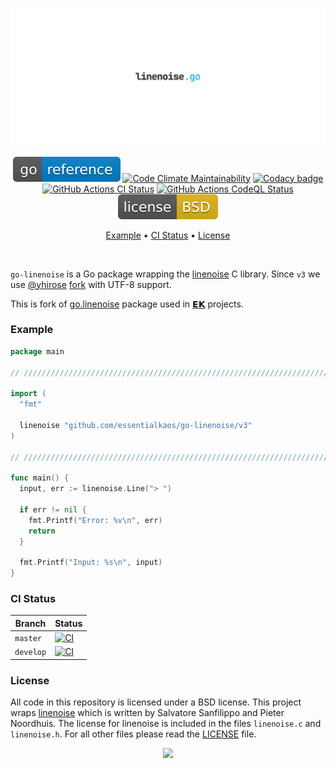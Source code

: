 <p align="center"><a href="#readme"><img src=".github/images/card.svg"/></a></p>

<p align="center">
  <a href="https://kaos.sh/g/go-linenoise.v3"><img src=".github/images/godoc.svg"/></a>
  <a href="https://kaos.sh/l/go-linenoise"><img src="https://kaos.sh/l/ba64cc0e3b72dd3741d5.svg" alt="Code Climate Maintainability" /></a>
  <a href="https://kaos.sh/y/go-linenoise"><img src="https://kaos.sh/y/62566f1198b14e67998f9e47dfff6c3a.svg" alt="Codacy badge" /></a>
  <a href="https://kaos.sh/w/go-linenoise/ci"><img src="https://kaos.sh/w/go-linenoise/ci.svg" alt="GitHub Actions CI Status" /></a>
  <a href="https://kaos.sh/w/go-linenoise/codeql"><img src="https://kaos.sh/w/go-linenoise/codeql.svg" alt="GitHub Actions CodeQL Status" /></a>
  <a href="LICENSE"><img src=".github/images/license.svg"/></a>
</p>

<p align="center"><a href="#example">Example</a> • <a href="#ci-status">CI Status</a> • <a href="#license">License</a></p>

<br/>

`go-linenoise` is a Go package wrapping the [linenoise](https://github.com/antirez/linenoise) C library. Since `v3` we use [@yhirose](https://github.com/yhirose) [fork](https://github.com/yhirose/linenoise/tree/utf8-support) with UTF-8 support.

This is fork of [go.linenoise](https://github.com/GeertJohan/go.linenoise) package used in [𝗘𝗞](https://github.com/essentialkaos) projects.

### Example

```go
package main

// ////////////////////////////////////////////////////////////////////////// //

import (
  "fmt"

  linenoise "github.com/essentialkaos/go-linenoise/v3"
)

// ////////////////////////////////////////////////////////////////////////// //

func main() {
  input, err := linenoise.Line("> ")

  if err != nil {
    fmt.Printf("Error: %v\n", err)
    return
  }

  fmt.Printf("Input: %s\n", input)
}

```

### CI Status

| Branch | Status |
|--------|--------|
| `master` | [![CI](https://kaos.sh/w/go-linenoise/ci.svg?branch=master)](https://kaos.sh/w/go-linenoise/ci?query=branch:master) |
| `develop` | [![CI](https://kaos.sh/w/go-linenoise/ci.svg?branch=develop)](https://kaos.sh/w/go-linenoise/ci?query=branch:develop) |

### License
All code in this repository is licensed under a BSD license.
This project wraps [linenoise](https://github.com/antirez/linenoise) which is written by Salvatore Sanfilippo and Pieter Noordhuis. The license for linenoise is included in the files `linenoise.c` and `linenoise.h`.
For all other files please read the [LICENSE](LICENSE) file.

<p align="center"><a href="https://essentialkaos.com"><img src="https://gh.kaos.st/ekgh.svg"/></a></p>
